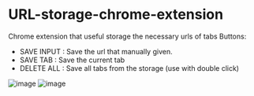 # URL-storage-chrome-extension
Chrome extension that useful storage the necessary urls of tabs
Buttons:
* SAVE INPUT : Save the url that manually given.
* SAVE TAB : Save the current tab
* DELETE ALL : Save all tabs from the storage (use with double click)

![image](https://user-images.githubusercontent.com/101645111/211545569-406a4ec4-1f5f-4898-a839-8b8241b17c22.png)
![image](https://user-images.githubusercontent.com/101645111/211545438-83211da0-3721-4c3a-af63-af4aad4284ab.png)

